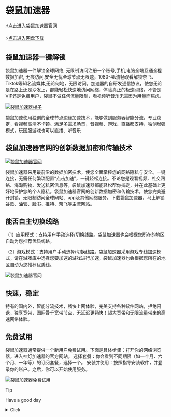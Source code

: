 <html>
<head> 
<meta charset="utf-8">
<meta name="description" content="袋鼠加速器  付费梯子推荐 袋鼠VPN官网 袋鼠加速器官网 西柚加速器 神灯加速器">
<meta name="keywords" content="袋鼠加速器, 付费梯子推荐, 免费梯子推荐，最好用的VPN梯子推荐与科学上网，VPN推荐，老王VPN,旋风梯子，旋风加速器，jsq推荐，袋鼠加速器官网, 袋鼠VPN官网, 加速器推荐，西柚加速器，神灯加速器">
<meta name="author" content="袋鼠加速器官网">
</head>
</html>

# 袋鼠加速器

⚡[点击进入袋鼠加速器官网](https://dsdl.fun/share.html?channel=s3)

⚡[点击进入网盘下载](https://pan.huang1111.cn/s/vVqb9FE)

## 袋鼠加速器一键解锁

袋鼠加速器一件解锁全球网络, 无限制访问注册一个账号,手机,电脑全端互通全程数据加密, 无痕访问,安全无忧全球节点无限速，1080-4k流畅观看解锁奈飞、Tiktok等知名流媒体,无论何地，无限访问。加速器的自研发通信协议，使您无论是在路上还是沙发上，都能轻松快速地访问网络，体验真正的极速网络。不管是VIP还是免费用户，袋鼠不做任何流量限制，看视频听音乐无需因为用量而焦虑。

[![袋鼠加速器梯子](https://i.postimg.cc/FzNXKm6P/IMG-20241125-114127.jpg)](https://dsdl.live/share.html?channel=s3)

袋鼠加速使用独创的全球节点边缘加速技术，能够做到服务器智能分流，专业稳定，看视频高清不卡顿。满足多需求场景，音视频、游戏、直播都支持，独创增强模式，玩国服游戏也可以直播、听音乐

## 袋鼠加速器官网的创新数据加密和传输技术

[![袋鼠加速器官网](https://i.postimg.cc/Bbp9Lk9J/IMG-20241125-114212.jpg)](https://dsdl.live/share.html?channel=s3)

袋鼠加速器采用最前沿的数据加密技术，使您全面掌控您的网络隐私与安全。一键连接，无需任何繁琐配置“点击加速”，一键轻松连接。不论您是观看视频、社交网络、海淘购物、发送私密信息等，袋鼠加速器都能轻松帮你搞定，并在此基础上更好地保护您的个人隐私。袋鼠加速器官网的创新数据加密和传输技术，使您完美避开封锁，无限制访问全球网站、app及其他网络服务。下载袋鼠加速器，马上解锁谷歌、油管、脸书、推特、奈飞等主流网站。

## 能否自主切换线路

（1）应用模式：支持用户手动选择/切换线路。袋鼠加速器也会根据您所在的地区自动为您推荐优质线路。

（2）游戏模式：支持用户手动选择/切换线路。袋鼠加速器采用游戏专线加速模式，请在游戏库中选择您要加速的游戏进行加速，袋鼠加速器也会根据您所在的地区自动为您推荐优质线。

![袋鼠加速器官网](https://i.postimg.cc/qBPVfs2v/IMG-20241129-145330.jpg)

## 快速，稳定
特有的国内外，智能分流技术，畅快上网体验，完美支持各种软件网站，拒绝闪退，独享宽带，国际骨千宽带节点，无延迟更畅快！超大宽带和无限流量带来的高速网络体验。

## 免费试用

袋鼠加速器通常提供一个新用户免费试用。下面是具体步骤：打开你的网络浏览器，进入神灯加速器的官方网站。
选择套餐：你会看到不同期限（如一个月、六个月、一年等）的订阅套餐，选择一个。
安装并使用：按照指导安装软件，并登录你的账户。之后，你可以开始使用服务。

![袋鼠加速器免费试用](https://i.postimg.cc/Sx8chp0w/IMG-20241129-145646.jpg)


> [!TIP]
> Have a good day

<details><summary>Click</summary>
袋鼠加速器，袋鼠加速器官网，袋鼠梯子，西柚加速器，神灯加速器
</details
